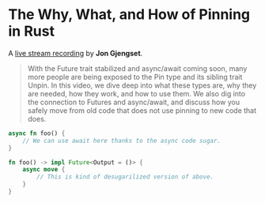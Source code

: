 # The Why, What, and How of Pinning in Rust
A [live stream recording](https://www.youtube.com/watch?v=DkMwYxfSYNQ) by **Jon Gjengset**.

> With the Future trait stabilized and async/await coming soon, many more people are being exposed to the Pin type and its sibling trait Unpin. In this video, we dive deep into what these types are, why they are needed, how they work, and how to use them. We also dig into the connection to Futures and async/await, and discuss how you safely move from old code that does not use pinning to new code that does.

```rust
async fn foo() {
	// We can use await here thanks to the async code sugar.
}

fn foo() -> impl Future<Output = ()> {
	async move {
		// This is kind of desugarilized version of above.
	}
}
```
